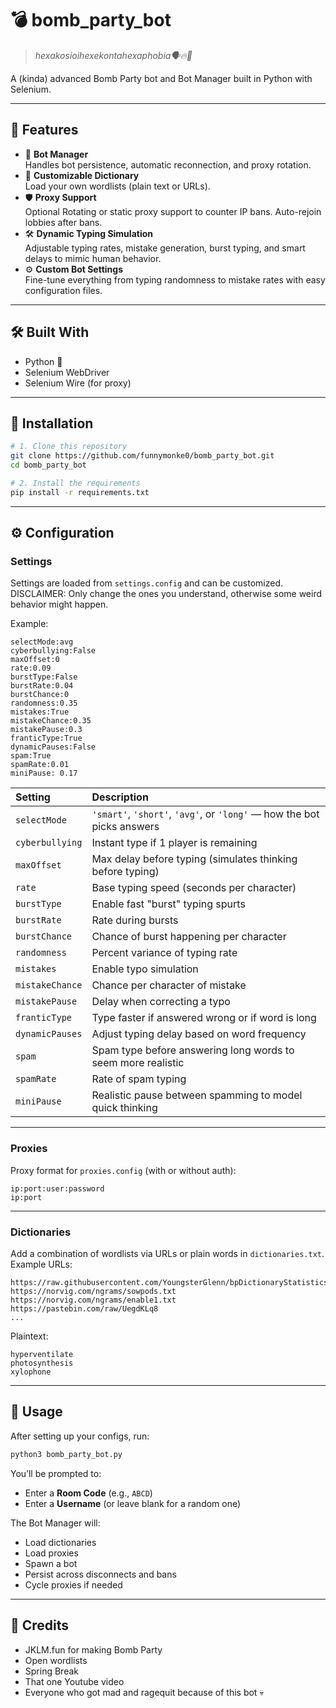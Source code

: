 # 💣 bomb_party_bot  
> *hexakosioihexekontahexaphobia🗣️🔥💯*

A (kinda) advanced Bomb Party bot and Bot Manager built in Python with Selenium.

---

## 🚀 Features

- 🤖 **Bot Manager**  
  Handles bot persistence, automatic reconnection, and proxy rotation.
- 📖 **Customizable Dictionary**  
  Load your own wordlists (plain text or URLs).
- 🛡️ **Proxy Support**  
  Optional Rotating or static proxy support to counter IP bans. Auto-rejoin lobbies after bans.
- 🛠️ **Dynamic Typing Simulation**  
  Adjustable typing rates, mistake generation, burst typing, and smart delays to mimic human behavior.
- ⚙️ **Custom Bot Settings**  
  Fine-tune everything from typing randomness to mistake rates with easy configuration files.

---

## 🛠️ Built With

- Python 🐍
- Selenium WebDriver
- Selenium Wire (for proxy)

---

## 🧩 Installation

```bash
# 1. Clone this repository
git clone https://github.com/funnymonke0/bomb_party_bot.git
cd bomb_party_bot

# 2. Install the requirements
pip install -r requirements.txt
```

---

## ⚙️ Configuration

### Settings

Settings are loaded from `settings.config` and can be customized. 
DISCLAIMER: Only change the ones you understand, otherwise some weird behavior might happen.

Example:

```
selectMode:avg
cyberbullying:False
maxOffset:0
rate:0.09
burstType:False
burstRate:0.04
burstChance:0
randomness:0.35
mistakes:True
mistakeChance:0.35
mistakePause:0.3
franticType:True
dynamicPauses:False
spam:True
spamRate:0.01
miniPause: 0.17
```

| Setting | Description |
| :------ | :----------- |
| `selectMode` | `'smart'`, `'short'`, `'avg'`, or `'long'` — how the bot picks answers |
| `cyberbullying` | Instant type if 1 player is remaining |
| `maxOffset` | Max delay before typing (simulates thinking before typing) |
| `rate` | Base typing speed (seconds per character) |
| `burstType` | Enable fast "burst" typing spurts |
| `burstRate` | Rate during bursts |
| `burstChance` | Chance of burst happening per character |
| `randomness` | Percent variance of typing rate |
| `mistakes` | Enable typo simulation |
| `mistakeChance` | Chance per character of mistake |
| `mistakePause` | Delay when correcting a typo |
| `franticType` | Type faster if answered wrong or if word is long |
| `dynamicPauses` | Adjust typing delay based on word frequency |
| `spam` | Spam type before answering long words to seem more realistic |
| `spamRate` | Rate of spam typing |
| `miniPause` | Realistic pause between spamming to model quick thinking |

---

### Proxies

Proxy format for `proxies.config` (with or without auth):

```
ip:port:user:password
ip:port
```

---

### Dictionaries

Add a combination of wordlists via URLs or plain words in `dictionaries.txt`.  
Example URLs:

```
https://raw.githubusercontent.com/YoungsterGlenn/bpDictionaryStatistics/master/dictionary.txt
https://norvig.com/ngrams/sowpods.txt
https://norvig.com/ngrams/enable1.txt
https://pastebin.com/raw/UegdKLq8
...
```

Plaintext:

```
hyperventilate
photosynthesis
xylophone
```

---

## 🏃 Usage

After setting up your configs, run:

```bash
python3 bomb_party_bot.py
```

You’ll be prompted to:

- Enter a **Room Code** (e.g., `ABCD`)
- Enter a **Username** (or leave blank for a random one)

The Bot Manager will:

- Load dictionaries
- Load proxies
- Spawn a bot
- Persist across disconnects and bans
- Cycle proxies if needed

---

## 🙏 Credits

- JKLM.fun for making Bomb Party
- Open wordlists
- Spring Break
- That one Youtube video
- Everyone who got mad and ragequit because of this bot 💀
